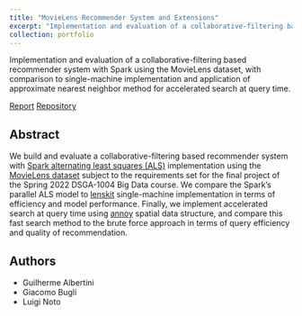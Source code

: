 ```yaml
---
title: "MovieLens Recommender System and Extensions"
excerpt: "Implementation and evaluation of a collaborative-filtering based recommender system with Spark using the MovieLens dataset, with comparison to single-machine implementation and application of approximate nearest neighbor method for accelerated search at query time."
collection: portfolio
---
```


Implementation and evaluation of a collaborative-filtering based recommender system with Spark using the MovieLens dataset, with comparison to single-machine implementation and application of approximate nearest neighbor method for accelerated search at query time.

[Report](http://luiginoto.github.io/files/movielens_recommender_system/Project_Report.pdf) [Repository](https://github.com/luiginoto/movielens_recommender_system)

## Abstract
We build and evaluate a collaborative-filtering based recommender system with [Spark alternating least squares (ALS)](https://spark.apache.org/docs/3.0.1/ml-collaborative-filtering.html) implementation using the [MovieLens dataset](https://grouplens.org/datasets/movielens/latest/) subject to the requirements set for the final project of the Spring 2022 DSGA-1004 Big Data course. We compare the Spark’s parallel ALS model to [lenskit](https://lkpy.readthedocs.io/en/stable/index.html) single-machine implementation in terms of efficiency and model performance. Finally, we implement accelerated search at query time using [annoy](https://github.com/spotify/annoy) spatial data structure, and compare this fast search method to the brute force approach in terms of query efficiency and quality of recommendation.

## Authors
- Guilherme Albertini
- Giacomo Bugli
- Luigi Noto


